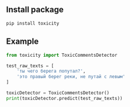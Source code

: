 
## Install package
```shell
pip install toxicity
```

## Example
```python
from toxicity import ToxicCommentsDetector

test_raw_texts = [
    'ты чего берега попутал?',
    'это правый берег реки, не путай с левым'
]

toxicDetector = ToxicCommentsDetector()
print(toxicDetector.predict(test_raw_texts))
```
